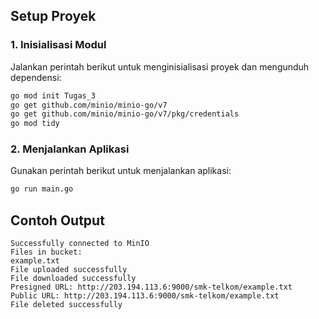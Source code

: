 ## Setup Proyek  

### 1. Inisialisasi Modul  
Jalankan perintah berikut untuk menginisialisasi proyek dan mengunduh dependensi:  
```sh
go mod init Tugas_3
go get github.com/minio/minio-go/v7
go get github.com/minio/minio-go/v7/pkg/credentials
go mod tidy
```

### 2. Menjalankan Aplikasi  
Gunakan perintah berikut untuk menjalankan aplikasi:  
```sh
go run main.go
```

## Contoh Output  
```
Successfully connected to MinIO  
Files in bucket:  
example.txt  
File uploaded successfully  
File downloaded successfully  
Presigned URL: http://203.194.113.6:9000/smk-telkom/example.txt  
Public URL: http://203.194.113.6:9000/smk-telkom/example.txt  
File deleted successfully  
```

